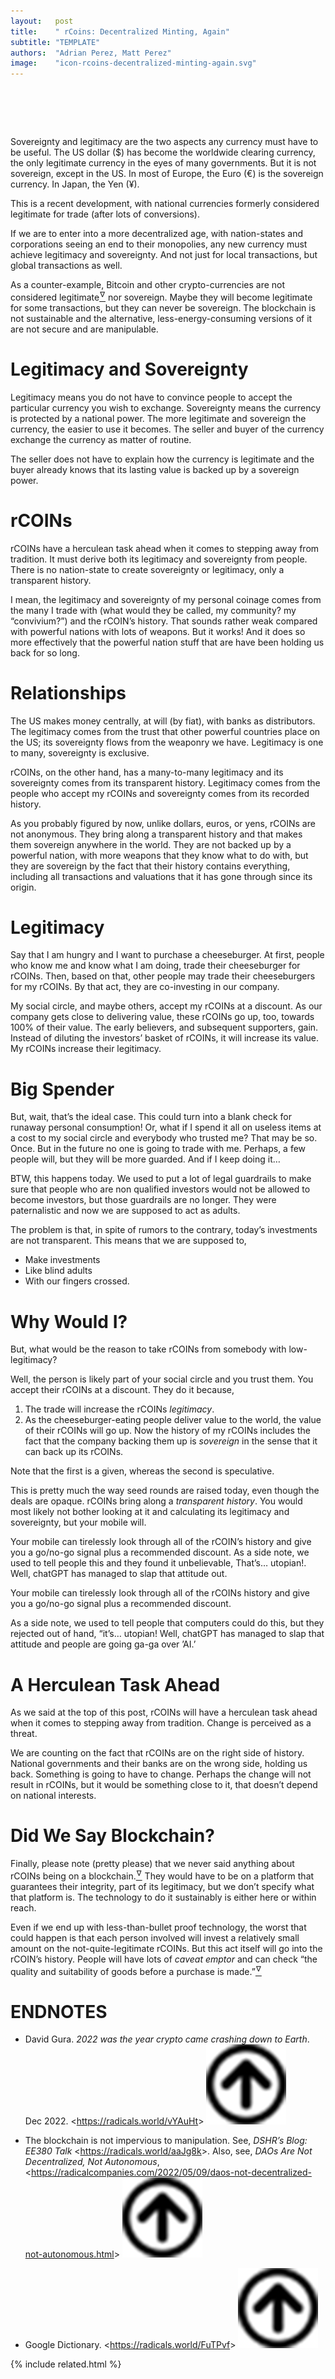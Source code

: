 ```yaml
---
layout:   post
title:    " rCoins: Decentralized Minting, Again"
subtitle: "TEMPLATE"
authors:  "Adrian Perez, Matt Perez"
image:    "icon-rcoins-decentralized-minting-again.svg"
---
```


<div style="display:none;">
 <p>Every currency must have <em>legitimacy</em> and <em>sovereignty</em>. For example, the US dollar has become a legitimate currency in the eyes of many governments, but it is not sovereign, except in the US.</p>
</div>

<h1>&nbsp;</h1>
 <p>Sovereignty and legitimacy are the two aspects any currency must have to be useful. The US dollar (&dollar;) has become the worldwide clearing currency, the only legitimate currency in the eyes of many governments. But it is not sovereign, except in the US. In most of Europe, the Euro (&euro;) is the sovereign currency. In Japan, the Yen (&yen;).</p>
 <p>This is a recent development, with national currencies formerly considered legitimate for trade (after lots of conversions).</p>
 <p>If we are to enter into a more decentralized age, with nation-states and corporations seeing an end to their monopolies, any new currency must achieve legitimacy and sovereignty. And not just for local transactions, but global transactions as well.</p>
 <p>As a counter-example, Bitcoin and other crypto-currencies are not considered legitimate<a href="#en01"><sup id="bm01">&hairsp;&nabla;&hairsp;</sup></a> nor sovereign. Maybe they will become legitimate for some transactions, but they can never be sovereign. The blockchain is not sustainable and the alternative, less-energy-consuming versions of it are not secure and are manipulable.</p>

<h1>Legitimacy and Sovereignty</h1>
 <p>Legitimacy means you do not have to convince people to accept the particular currency you wish to exchange. Sovereignty means the currency is protected by a national power. The more legitimate and sovereign the currency, the easier to use it becomes. The seller and buyer of the currency exchange the currency as matter of routine.</p>
 <p>The seller does not have to explain how the currency is legitimate and the buyer already knows that its lasting value is backed up by a sovereign power.</p>

<h1>rCOINs</h1>
 <p><span class="_paradigm">rCOIN</span>s have a herculean task ahead when it comes to stepping away from tradition. It must derive both its legitimacy and sovereignty from people. There is no nation-state to create sovereignty or legitimacy, only a transparent history.</p>
 <p>I mean, the legitimacy and sovereignty of my personal coinage comes from the many I trade with (what would they be called, my community? my &ldquo;convivium?&rdquo;) and the <span class="_paradigm">rCOIN</span>&rsquo;s history. That sounds rather weak compared with powerful nations with lots of weapons. But it works! And it does so more effectively that the <span class="_quotespan">powerful nation</span> stuff that are have been holding us back for so long.</p>

<h1>Relationships</h1>
 <p>The US makes money centrally, at will (by fiat), with banks as distributors. The legitimacy comes from the trust that other powerful countries place on the US; its sovereignty flows from the weaponry we have. Legitimacy is one to many, sovereignty is exclusive.</p>
 <p><span class="_paradigm">rCOIN</span>s, on the other hand, has a many-to-many legitimacy and its sovereignty comes from its transparent history. Legitimacy comes from the people who accept my <span class="_paradigm">rCOIN</span>s and sovereignty comes from its recorded history.</p>
 <p>As you probably figured by now, unlike dollars, euros, or yens, <span class="_paradigm">rCOIN</span>s are not anonymous. They bring along a transparent history and that makes them sovereign anywhere in the world. They are not backed up by a powerful nation, with more weapons that they know what to do with, but they are sovereign by the fact that their history contains everything, including all transactions and valuations that it has gone through since its origin.</p>

<h1>Legitimacy</h1>
 <p>Say that I am hungry and I want to purchase a cheeseburger. At first, people who know me and know what I am doing, trade their cheeseburger for <span class="_paradigm">rCOIN</span>s. Then, based on that, other people may trade their cheeseburgers for my <span class="_paradigm">rCOIN</span>s. By that act, they are co-investing in our company.</p>
 <p>My social circle, and maybe others, accept my <span class="_paradigm">rCOIN</span>s at a discount. As our company gets close to delivering value, these <span class="_paradigm">rCOIN</span>s go up, too, towards 100%  of their value. The early believers, and subsequent supporters, gain. Instead of diluting the investors&rsquo; basket of <span class="_paradigm">rCOIN</span>s, it will increase its value. My <span class="_paradigm">rCOIN</span>s increase their legitimacy.</p>

<h1>Big Spender</h1>
 <p>But, wait, that&rsquo;s the ideal case. This could turn into a blank check for runaway personal consumption! Or, what if I spend it all on useless items at a cost to my social circle and everybody who trusted me? That may be so. Once. But in the future no one is going to trade with me. Perhaps, a few people will, but they will be more guarded. And if I keep doing it…</p>
 <p>BTW, this happens today. We used to put a lot of legal guardrails to make sure that people who are <span class="_quotespan">non qualified investors</span> would not be allowed to become investors, but those guardrails are no longer. They were paternalistic and now we are supposed to act as adults.</p>
 <p>The problem is that, in spite of rumors to the contrary, today&rsquo;s investments are not transparent. This means that we are supposed to,</p>
  <ul>
   <li>Make investments</li>
   <li>Like blind adults</li>
   <li>With our fingers crossed.</li>
 </ul>

<h1>Why Would I?</h1>
 <p>But, what would be the reason to take <span class="_paradigm">rCOIN</span>s from somebody with low-legitimacy?</p>
 <p>Well, the person is likely part of your social circle and you trust them. You accept their <span class="_paradigm">rCOIN</span>s at a discount. They do it because,</p>
  <ol>
   <li>The trade will increase the <span class="_paradigm">rCOIN</span>s <em>legitimacy</em>.</li>
   <li>As the cheeseburger-eating people deliver value to the world, the value of their <span class="_paradigm">rCOIN</span>s will go up. Now the history of my <span class="_paradigm">rCOIN</span>s includes the fact that the company backing them up is <em>sovereign</em> in the sense that it can back up its <span class="_paradigm">rCOIN</span>s.</li>
  </ol>
 <p>Note that the first is a given, whereas the second is speculative.</p>
 <p>This is pretty much the way seed rounds are raised today, even though the <span class="_quotespan">deals</span> are opaque. <span class="_paradigm">rCOIN</span>s bring along a <em>transparent history</em>. You would most likely not bother looking at it and calculating its legitimacy and sovereignty, but your mobile will.</p>
 <p>Your mobile can tirelessly look through all of the <span class="_paradigm">rCOIN</span>&rsquo;s history and give you a go/no-go signal plus a recommended discount. As a side note, we used to tell people this and they found it unbelievable, <span class="_quotespan">That&rsquo;s&hellip;  utopian!</span>. Well, chatGPT has managed to slap that attitude out.</p>
 <p>Your mobile can tirelessly look through all of the rCOINs history and give you a go/no-go signal plus a recommended discount.</p>
 <p>As a side note, we used to tell people that computers could do this, but they rejected out of hand, “it’s… utopian! Well, chatGPT has managed to slap that attitude and people are going ga-ga over &rsquo;AI.&rsquo;

<h1>A Herculean Task Ahead</h1>
 <p>As we said at the top of this post, <span class="_paradigm">rCOIN</span>s will have a herculean task ahead when it comes to stepping away from tradition. Change is perceived as a threat.</p>
 <p>We are counting on the fact that <span class="_paradigm">rCOIN</span>s are on the right side of history. National governments and their banks are on the wrong side, holding us back. Something is going to have to change. Perhaps the change will not result in <span class="_paradigm">rCOIN</span>s, but it would be something close to it, that doesn&rsquo;t depend on national interests.</p>

<h1>Did We Say Blockchain?</h1>
 <p>Finally, please note (pretty please) that we never said anything about <span class="_paradigm">rCOIN</span>s being on a blockchain.<a href="#en02"><sup id="bm02">&hairsp;&nabla;&hairsp;</sup></a> They would have to be on a platform that guarantees their integrity, part of its legitimacy, but we don&rsquo;t specify what that platform is. The technology to do it sustainably is either here or within reach.</p>
 <p>Even if we end up with less-than-bullet proof technology, the worst that could happen is that each person involved will invest a relatively small amount on the not-quite-legitimate <span class="_paradigm">rCOIN</span>s. But this act itself will go into the <span class="_paradigm">rCOIN</span>&rsquo;s history. People will have lots of <em>caveat emptor</em> and can check “the quality and suitability of goods before a purchase is made.”<a href="#en03"><sup id="bm03">&hairsp;&nabla;&hairsp;</sup></a></p>

<h1 class="_section">ENDNOTES</h1>
 <ul>
  <li id="en01">
   <p class="_list-item">
    David Gura.
    <em>2022 was the year crypto came crashing down to Earth</em>.
    Dec 2022.
    &lt;<a href="https://radicals.world/vYAuHt" target="_blank">https://radicals.world/vYAuHt</a>&gt;
    <a class="_uparrow" href="#bm01"><img src="/assets/img/arrow-up-icon.png"></a>
   </p>
  </li>
  <li id="en02">
   <p class="_list-item">
    The blockchain is not impervious to manipulation.
    See,
    <em>DSHR&rsquo;s Blog: EE380 Talk</em>
    &lt;<a href="https://radicals.world/aaJg8k">https://radicals.world/aaJg8k</a>&gt;.
    Also, see,
    <em>DAOs Are Not Decentralized, Not Autonomous</em>,
    &lt;<a href="https://radicalcompanies.com/2022/05/09/daos-not-decentralized-not-autonomous.html">https://radicalcompanies.com/2022/05/09/daos-not-decentralized-not-autonomous.html</a>&gt;
    <a class="_uparrow" href="#bm02"><img src="/assets/img/arrow-up-icon.png"></a>
   </p>
  </li>
  <li id="en03">
   <p class="_list-item">
    Google Dictionary.
    &lt;<a href="https://radicals.world/FuTPvf">https://radicals.world/FuTPvf</a>&gt;
    <a class="_uparrow" href="#bm03"><img src="/assets/img/arrow-up-icon.png"></a>
   </p>
  </li>
 </ul>

{% include related.html %}
